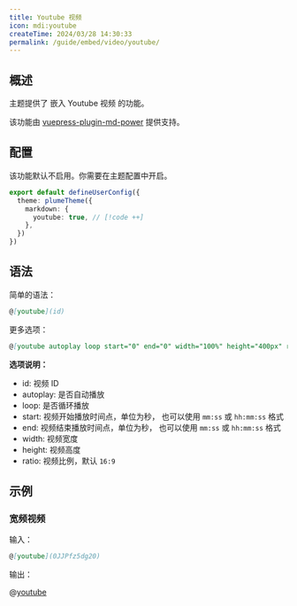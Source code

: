 ```yaml
---
title: Youtube 视频
icon: mdi:youtube
createTime: 2024/03/28 14:30:33
permalink: /guide/embed/video/youtube/
---
```


## 概述

主题提供了 嵌入 Youtube 视频 的功能。

该功能由 [vuepress-plugin-md-power](../../config/plugins/markdown-power.md) 提供支持。

## 配置

该功能默认不启用。你需要在主题配置中开启。

```ts title=".vuepress/config.ts"
export default defineUserConfig({
  theme: plumeTheme({
    markdown: {
      youtube: true, // [!code ++]
    },
  })
})
```

## 语法

简单的语法：

```md
@[youtube](id)
```

更多选项：

```md
@[youtube autoplay loop start="0" end="0" width="100%" height="400px" ratio="16:9"](id)
```

**选项说明：**

- id: 视频 ID
- autoplay: 是否自动播放
- loop: 是否循环播放
- start: 视频开始播放时间点，单位为秒， 也可以使用 `mm:ss` 或 `hh:mm:ss` 格式
- end: 视频结束播放时间点，单位为秒， 也可以使用 `mm:ss` 或 `hh:mm:ss` 格式
- width: 视频宽度
- height: 视频高度
- ratio: 视频比例，默认 `16:9`

## 示例

### 宽频视频

输入：

```md
@[youtube](0JJPfz5dg20)
```

输出：

@[youtube](0JJPfz5dg20)
